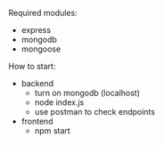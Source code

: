 Required modules:
  - express
  - mongodb
  - mongoose

How to start:
  - backend
    - turn on mongodb (localhost)
    - node index.js
    - use postman to check endpoints
  - frontend
    - npm start
 

